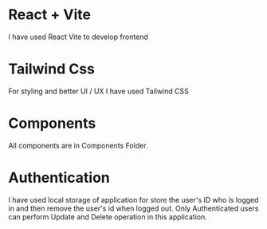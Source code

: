 # React + Vite
I have used React Vite to develop frontend

# Tailwind Css
For styling and better UI / UX I have used Tailwind CSS 

# Components
All components are in Components Folder.

# Authentication
I have used local storage of application for store the user's ID who is logged in and then remove the user's id when logged out.
Only Authenticated users can perform Update and Delete operation in this application.

